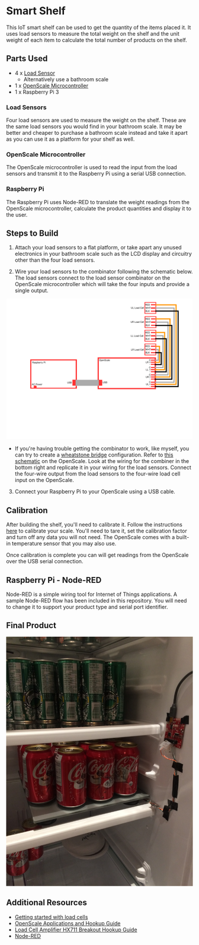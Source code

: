 # Smart Shelf

This IoT smart shelf can be used to get the quantity of the items placed it. It uses load sensors to measure the total weight on the shelf and the unit weight of each item to calculate the total number of products on the shelf.


## Parts Used
* 4 x [Load Sensor](https://www.sparkfun.com/products/10245)
  * Alternatively use a bathroom scale
* 1 x [OpenScale Microcontroller](https://www.sparkfun.com/products/13261)
* 1 x Raspberry Pi 3


### Load Sensors

Four load sensors are used to measure the weight on the shelf. These are the same load sensors you would find in your bathroom scale. It may be better and cheaper to purchase a bathroom scale instead and take it apart as you can use it as a platform for your shelf as well.

### OpenScale Microcontroller

The OpenScale microcontroller is used to read the input from the load sensors and transmit it to the Raspberry Pi using a serial USB connection.

### Raspberry Pi
The Raspberry Pi uses Node-RED to translate the weight readings from the OpenScale microcontroller, calculate the product quantities and display it to the user.


## Steps to Build

1. Attach your load sensors to a flat platform, or take apart any unused electronics in your bathroom scale such as the LCD display and circuitry other than the four load sensors.

2. Wire your load sensors to the combinator following the schematic below. The load sensors connect to the load sensor combinator on the OpenScale microcontroller which will take the four inputs and provide a single output.
  
  ![Final Design Schematic](/images/Final&#32;Design&#32;Schematic.png)

  * If you're having trouble getting the combinator to work, like myself, you can try to create a [wheatstone bridge](https://en.wikipedia.org/wiki/Wheatstone_bridge) configuration. Refer to [this schematic](https://cdn.sparkfun.com/datasheets/Sensors/ForceFlex/openScale_v04.pdf) on the OpenScale. Look at the wiring for the combiner in the bottom right and replicate it in your wiring for the load sensors. Connect the four-wire output from the load sensors to the four-wire load cell input on the OpenScale.

3. Connect your Raspberry Pi to your OpenScale using a USB cable.

## Calibration
After building the shelf, you'll need to calibrate it. Follow the instructions [here](https://learn.sparkfun.com/tutorials/openscale-applications-and-hookup-guide?_ga=1.181554343.1825949873.1479936802#calibration-suggestions) to calibrate your scale. You'll need to tare it, set the calibration factor and turn off any data you will not need. The OpenScale comes with a built-in temperature sensor that you may also use.

Once calibration is complete you can will get readings from the OpenScale over the USB serial connection.

## Raspberry Pi - Node-RED
Node-RED is a simple wiring tool for Internet of Things applications. A sample Node-RED flow has been included in this repository. You will need to change it to support your product type and serial port identifier.

## Final Product

![Shelf](/images/Shelf.JPG)

## Additional Resources
* [Getting started with load cells](https://learn.sparkfun.com/tutorials/getting-started-with-load-cells?_ga=1.112962820.1825949873.1479936802)
* [OpenScale Applications and Hookup Guide](https://learn.sparkfun.com/tutorials/openscale-applications-and-hookup-guide?_ga=1.179366308.1825949873.1479936802)
* [Load Cell Amplifier HX711 Breakout Hookup Guide](https://learn.sparkfun.com/tutorials/load-cell-amplifier-hx711-breakout-hookup-guide?_ga=1.179366308.1825949873.1479936802)
* [Node-RED](https://nodered.org/)
